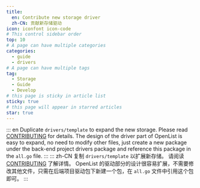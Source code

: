 ```yaml
---
title:
  en: Contribute new storage driver
  zh-CN: 贡献新存储驱动
icon: iconfont icon-code
# This control sidebar order
top: 10
# A page can have multiple categories
categories:
  - guide
  - drivers
# A page can have multiple tags
tag:
  - Storage
  - Guide
  - Develop
# this page is sticky in article list
sticky: true
# this page will appear in starred articles
star: true
---
```


::: en
Duplicate `drivers/template` to expand the new storage. Please read [CONTRIBUTING](https://github.com/OpenListTeam/OpenList/blob/main/CONTRIBUTING.md) for details.
The design of the driver part of OpenList is easy to expand, no need to modify other files, just create a new package under the back-end project drivers package and reference this package in the `all.go` file.
:::
::: zh-CN
复制 `drivers/template` 以扩展新存储。 请阅读 [CONTRIBUTING](https://github.com/OpenListTeam/OpenList/blob/main/CONTRIBUTING.md) 了解详情。
OpenList 的驱动部分的设计很容易扩展，不需要修改其他文件，只需在后端项目驱动包下新建一个包，在 `all.go` 文件中引用这个包即可。
:::
